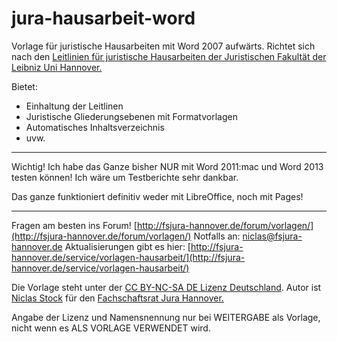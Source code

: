 jura-hausarbeit-word
=====================

Vorlage für juristische Hausarbeiten mit Word 2007 aufwärts.
Richtet sich nach den [Leitlinien für juristische Hausarbeiten der Juristischen Fakultät der Leibniz Uni Hannover.](http://www.jura.uni-hannover.de/fileadmin/fakultaet/Klausurenklinik/Leitlinien_zur_Erstellung_von_Hausarbeiten_gesamt.pdf)

Bietet:   
* Einhaltung der Leitlinen   
* Juristische Gliederungsebenen mit Formatvorlagen   
* Automatisches Inhaltsverzeichnis   
* uvw.   

---
Wichtig! Ich habe das Ganze bisher NUR mit Word 2011:mac und Word 2013 testen können! Ich wäre um Testberichte sehr dankbar.

Das ganze funktioniert definitiv weder mit LibreOffice, noch mit Pages!

---
Fragen am besten ins Forum! [http://fsjura-hannover.de/forum/vorlagen/](http://fsjura-hannover.de/forum/vorlagen/)Notfalls an: [niclas@fsjura-hannover.de](mailto:niclas@fsjura-hannover.de)Aktualisierungen gibt es hier: [http://fsjura-hannover.de/service/vorlagen-hausarbeit/](http://fsjura-hannover.de/service/vorlagen-hausarbeit/)Die Vorlage steht unter der [CC BY-NC-SA DE Lizenz Deutschland](http://creativecommons.org/licenses/by-nc-sa/3.0/de/).Autor ist [Niclas Stock](http://www.niclasstock.de) für den [Fachschaftsrat Jura Hannover.](http://fsjura-hannover.de)
Angabe der Lizenz und Namensnennung nur bei WEITERGABE als Vorlage, nicht wenn es ALS VORLAGE VERWENDET wird. 